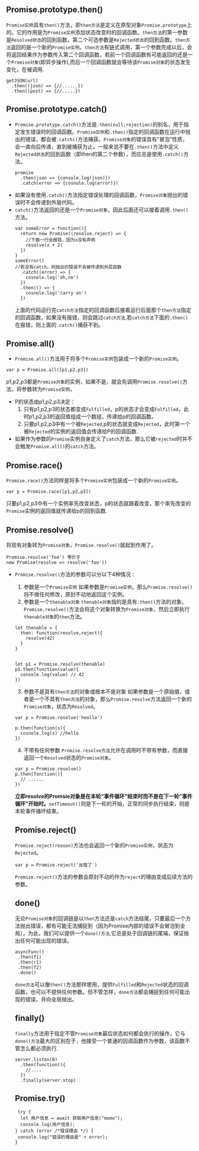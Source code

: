 ## Promise.prototype.then()

`Promise实例`具有`then()`方法，即`then方法`是定义在原型对象`Promise.prototype`上的。它的作用是为`Promise实例`添加状态改变时的回调函数。`then方法`的第一参数是`Resolved状态`的回到函数，第二个可选参数是`Rejected状态`的回到函数。`then方法`返回的是一个新的`Promise实例`。`then方法`有链式调用，第一个参数完成以后，会将返回结果作为参数传入第二个回调函数，若前一个回调函数有可能返回的还是一个`Promise对象`(即异步操作),而后一个回调函数就会等待该`Promise对象`的状态发生变化，在被调用.
```
getJSON(url)
  .then((json) => {//......})
  .then((post) => {//.....})
```


## Promise.prototype.catch()

- `Promise.prototype.catch()`方法是`.then(null,rejection)`的别名，用于指定发生错误时的回调函数。`Promise实例`和`.then()`指定的回调函数在运行中抛出的错误，都会被`.catch()`方法捕获。`Promise对象`的错误具有"冒泡"性质，会一直向后传递，直到被捕获为止。一般来说不要在`.then()`方法中定义`Rejected状态`的回到函数（即then的第二个参数），而应总是使用`.catch()`方法。
  ```
  promise
    .then(json => {console.log(json)})
    .catch(error => {cosnole.log(error)})
  ```
- 如果没有使用`.catch()`方法指定错误处理的回调函数，`Promise对象`抛出的错误时不会传递到外层代码。
- `catch()`方法返回的还是一个`Promise对象`，因此后面还可以接着调用`.then()`方法。
  ```
  var someError = function(){
    return new Promise((resolve,reject) => {
      //下面一行会报错，因为x没有声明
      resolve(x + 2)
    })
  }
  someError()
  //若没有catch，则抛出的错误不会被传递到外层函数
    .catch((error) => {
      cosnole.log('oh,no')
    })
    .then(() => {
      cosnole.log('carry on')
    })
  ```
  上面的代码运行完`catch方法`指定的回调函数后接着运行后面那个`then方法`指定的回调函数，如果没有报错，则会跳过`catch方法`,若`catch方法`下面的`.then()`在报错，则上面的`.catch()`捕获不到。


## Promise.all()

- `Promise.all()`方法用于将多个`Promise实例`包装成一个新的`Promise实例`。
```
var p = Promise.all([p1,p2,p3])
```
p1,p2,p3都是`Promise对象`的实例，如果不是，就会先调用`Promise.resolve()`方法，将参数转为`Promise实例`。
- P的状态由p1,p2,p3决定：
  1. 只有p1,p2,p3的状态都变成`Fulfilled`，p的状态才会变成`Fulfilled`，此时p1,p2,p3的返回值组成一个数组，传递给p的回调函数。
  2. 只要p1,p2,p3中有一个被`Rejected`,p的状态就变成`Rejected`，此时第一个被`Rejected`的实例的返回值会传递给P的回调函数.
- 如果作为参数的`Promise`实例自身定义了`catch`方法，那么它被`rejected`时并不会触发`Promise.all()`的`catch`方法。
  
## Promise.race()

`Promise.race()`方法同样是将多个`Promise实例`包装成一个新的`Promise实例`。
```
var p = Promise.race([p1,p2,p3])
```
只要p1,p2,p3中有一个实例率先改变状态，p的状态就跟着改变，那个率先改变的`Promise`实例的返回值就传递给p的回到函数.

## Promise.resolve()

将现有对象转为`Promise对象`，`Promise.resolve()`就起到作用了。
```
Promise.resolve('foo') 等价于
new Promise(resolve => resolve('foo'))
```
- `Promise.resolve()`方法的参数可以分以下4种情况：
  1. 参数是一个`Promise实例`
   如果参数是`Promise实例`，那么`Promise.resolve()`将不做任何修改，原封不动地返回这个实例。
  2. 参数是一个`thenable对象`
   `thenable对象`指的是具有`.then()`方法的对象。`Promise.resolve()`方法会将这个对象转换为`Promise对象`，然后立即执行`thenable对象`的`then`方法。
   ```
   let thenable = {
     then: function(resolve,reject){
       resolve(42)
     }
   }
   

   let p1 = Promise.resolve(thenable)
   p1.then(function(value){
     console.log(value) // 42
   })
   ```
  3. 参数不是具有`then方法`的对象或根本不是对象
   如果参数是一个原始值，或者是一个不具有`then方法`的对象，那么`Promise.resolve`方法返回一个新的`Promise对象`，状态为`Resolved`。
   ```
   var p = Promise.resolve('heollo')

   p.then(function(s){
     cosnole.log(s) //hello
   })
   ```
   4. 不带有任何参数
   `Promise.resolve方法`允许在调用时不带有参数，而直接返回一个`Resolved`状态的`Promise对象`。
   ```
   var p = Promise.resolve()
   p.then(function(){
     // ......
   })
   ```
   **立即resolve的Promsie对象是在本轮“事件循环“结束时而不是在下一轮”事件循环”开始时。**`setTimeout()`则是下一轮的开始，正常的同步执行结束，则是本轮事件循环结束。

   ## Promise.reject()

   `Promise.reject(reason)`方法也会返回一个新的`Promise实例`，状态为`Rejected`。
   ```
   var p = Promise.reject('出错了')
   ```
   `Promise.reject()`方法的参数会原封不动的作为`reject`的理由变成后续方法的参数。

   ## done()

   无论`Promise对象`的回调链是以`then`方法还是`catch`方法结尾，只要最后一个方法抛出错误，都有可能无法捕捉到（因为Promise内部的错误不会冒泡到全局），为此，我们可以提供一个`done()方法`,它总是处于回调链的尾端，保证抛出任何可能出现的错误。
   ```
   asyncFunc()
    .then(f1)
    .then(r1)
    .then(f2)
    .done()
   ```
   `done方法`可以像`then()`方法那样使用，提供`Fulfilled`和`Rejected`状态的回调函数，也可以不提供任何参数。但不管怎样，`done方法`都会捕捉到任何可能出现的错误，并向全局抛出。

  ## finally()

  `finally`方法用于指定不管`Promise对象`最后状态如何都会执行的操作，它与`done()方法`最大的区别在于，他接受一个普通的回调函数作为参数，该函数不管怎么都必须执行.
  ```
  server.listen(0)
    .then(function(){
      //....
    })
    .finally(server.stop)
  ```
  ## Promise.try()

  ```
   try {
    let 用户信息 = await 获取用户信息("momo");
    console.log(用户信息);
  } catch (error /*错误理由 */) {
   console.log("错误的理由是" + error); 
  }
  ```








